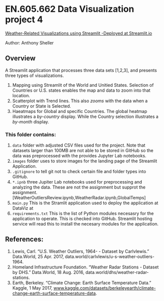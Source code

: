 # EN.605.662 Data Visualization project 4

[Weather-Related Visualizations using Streamlit -Deployed at Streamlit.io](https://dataviz-tzfwuid99wcrhmxdqdawik.streamlit.app/)

Author: Anthony Sheller

## Overview
A Streamlit application  that processes three data sets [1,2,3], and presents three types of visualizations.  
1. Mapping using Streamlit of the World and Unitied States. Selection of Countries or U.S. states enables the map and data to zoom into that location.
2. Scatterplot with Trend lines.  This also *zooms* with the data when a Country or State is Selected.
3. Haeatmaps for Global and specific Countries. The global heatmap illustrates a *by-country* display. While the Country selection illustrates a *by-month* display.

### This folder contains:
1. `data` folder with adjusted CSV files used for the project. Note that datasets larger than 100MB are not able to be stored in GitHub so the data was preprocessed with the provides Jupyter Lab notebooks.
2. `images` folder uses to store images for the landing page of the Streamlit Application.
3. `.gitignore` to tell git not to check certain file and folder types into GitHub.
4. `*.ipnb` three Jupiter Lab notebooks used for preprocessing and analyzing the data.  These are not the assignment but supprot the assignment. [WeatherOutliersReview.ipynb,WeatherRadar.ipynb,GlobalTemps]
5. `main.py` This is the Stramlit application used to deploy the application at DataViz at
6. `requirements.txt` This is the list of Python modules necesasry for the application to operate. This is checked into GitHub. Streamlit hosting service will read this to install the necesary modules for the application.

## References:
1. Lewis, Carl. “U.S. Weather Outliers, 1964- - Dataset by Carlvlewis.” Data.World, 25 Apr. 2017, data.world/carlvlewis/u-s-weather-outliers-1964.
2. Homeland Infrastructure Foundation. “Weather Radar Stations - Dataset by DHS.” Data.World, 18 Aug. 2016, data.world/dhs/weather-radar-stations.
3. Earth, Berkeley. “Climate Change: Earth Surface Temperature Data.” Kaggle, 1 May 2017, www.kaggle.com/datasets/berkeleyearth/climate-change-earth-surface-temperature-data.